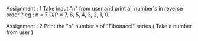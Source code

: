 Assignment : 1
	Take input "n" from user and print all number's in reverse order ?
eg : n = 7
	O/P = 7, 6, 5, 4, 3, 2, 1, 0.

Assignment : 2
	Print the  "n" number's of  "Fibonacci" series ( Take a number  from user )